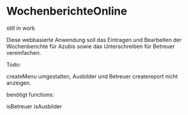 WochenberichteOnline
====================

still in work

Diese webbasierte Anwendung soll das Eintragen und Bearbeiten der Wochenberichte für Azubis sowie das Unterschreiben
für Betreuer vereinfachen.


Todo:


createMenu umgestalten, Ausbilder und Betreuer createreport nicht anzeigen.

benötigt functions:

isBetreuer
isAusbilder
